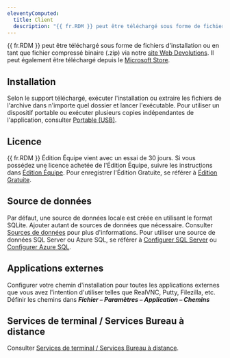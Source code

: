 ```yaml
---
eleventyComputed:
  title: Client
  description: "{{ fr.RDM }} peut être téléchargé sous forme de fichiers d'installation ou en tant que fichier compressé binaire (.zip) via notre site Web Devolutions ou depuis le Microsoft Store."
---
```

{{ fr.RDM }} peut être téléchargé sous forme de fichiers d'installation ou en tant que fichier compressé binaire (.zip) via notre [site Web Devolutions](https://devolutions.net/remote-desktop-manager/home/download). Il peut également être téléchargé depuis le [Microsoft Store](https://apps.microsoft.com/store/detail/devolutions-remote-desktop-manager/XPFCXHF337W98S).

## Installation

Selon le support téléchargé, exécuter l'installation ou extraire les fichiers de l'archive dans n'importe quel dossier et lancer l'exécutable. Pour utiliser un dispositif portable ou exécuter plusieurs copies indépendantes de l'application, consulter [Portable (USB)](/rdm/windows/installation/client/portable-usb/).

## Licence

{{ fr.RDM }} Édition Équipe vient avec un essai de 30 jours. Si vous possédez une licence achetée de l'Édition Équipe, suivre les instructions dans [Édition Équipe](/rdm/windows/installation/client/registration/team-edition/). Pour enregistrer l'Édition Gratuite, se référer à [Édition Gratuite](/rdm/windows/installation/client/registration/free-edition/).

## Source de données

Par défaut, une source de données locale est créée en utilisant le format SQLite. Ajouter autant de sources de données que nécessaire. Consulter [Sources de données](/rdm/windows/data-sources/) pour plus d'informations. Pour utiliser une source de données SQL Server ou Azure SQL, se référer à [Configurer SQL Server](/rdm/windows/data-sources/data-sources-types/advanced-data-sources/microsoft-sql-server/configure/) ou [Configurer Azure SQL](/rdm/windows/data-sources/data-sources-types/advanced-data-sources/microsoft-azure-sql/configure/).

## Applications externes

Configurer votre chemin d'installation pour toutes les applications externes que vous avez l'intention d'utiliser telles que RealVNC, Putty, Filezilla, etc. Définir les chemins dans ***Fichier – Paramètres – Application – Chemins***

## Services de terminal / Services Bureau à distance

Consulter [Services de terminal / Services Bureau à distance](/rdm/windows/installation/client/terminal-services/).
